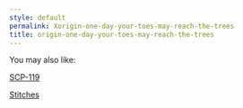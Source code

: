 ```yaml
---
style: default
permalink: Xorigin-one-day-your-toes-may-reach-the-trees
title: origin-one-day-your-toes-may-reach-the-trees
---
```

You may also like:

[SCP-119](http://scp-wiki.net/scp-119)

[Stitches](http://scp-wiki.net/stitches)
